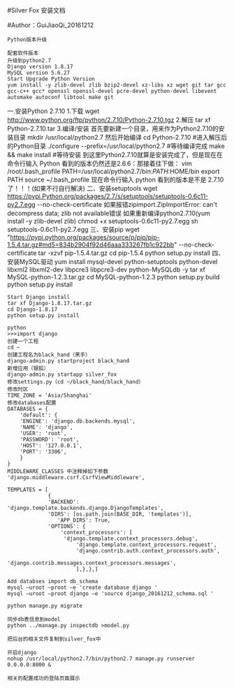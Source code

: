 #Silver Fox 安装文档

#Author：GuiJiaoQi_20161212     

	Python版本升级
 
	配套软件版本
	升级到python2.7
	Django version 1.8.17
	MySQL version 5.6.27
	Start Upgrade Python Version
	yum install -y zlib-devel zlib bzip2-devel xz-libs xz wget git tar gcc gcc-c++ gcc* openssl openssl-devel pcre-devel python-devel libevent automake autoconf libtool make git

一.安装Python 2.7.10
	1.下载
	wget http://www.python.org/ftp/python/2.7.10/Python-2.7.10.tgz
	2.解压
	tar xf Python-2.7.10.tar
	3.编译/安装
	首先要新建一个目录，用来作为Python2.7.10的安装目录
	mkdir /usr/local/python2.7
	然后开始编译
	cd Python-2.7.10 #进入解压后的Python目录
	./configure --prefix=/usr/local/python2.7 #等待编译完成
	make && make install #等待安装
	到这里Python2.7.10就算是安装完成了，但是现在在命令行输入 Python  看到的版本仍然还是2.6.6：那接着往下做：
	vim /root/.bash_profile
	PATH=/usr/local/python2.7/bin:$PATH:$HOME/bin
	export PATH
	source ~/.bash_profile
	现在命令行输入 python 看到的版本是不是 2.7.10 了！！！(如果不行自行解决)
二、安装setuptools
	wget https://pypi.Python.org/packages/2.7/s/setuptools/setuptools-0.6c11-py2.7.egg  --no-check-certificate 
	如果报错zipimport.ZipImportError: can't decompress data; zlib not available错误
	如果重新编译python2.7.10(yum install -y zlib-devel zlib)
	chmod +x setuptools-0.6c11-py2.7.egg
	sh setuptools-0.6c11-py2.7.egg
三、安装pip
	wget "https://pypi.python.org/packages/source/p/pip/pip-1.5.4.tar.gz#md5=834b2904f92d46aaa333267fb1c922bb" --no-check-certificate
	tar -xzvf pip-1.5.4.tar.gz
	 cd pip-1.5.4 
	python setup.py install
四、安装MySQL驱动
	yum install mysql-devel python-setuptools python-devel libxml2 libxml2-dev  libpcre3 libpcre3-dev python-MySQLdb -y
	tar xf  MySQL-python-1.2.3.tar.gz
	cd MySQL-python-1.2.3
	python setup.py build
	python setup.py install

	Start Django install
	tar xf Django-1.8.17.tar.gz
	cd Django-1.8.17
	python setup.py install

	python
	>>>import django
	创建一个工程
	cd ~
	创建工程名为black_hand（黑手）
	django-admin.py startproject black_hand
	新增应用（银狐）
	django-admin.py startapp silver_fox	
	修改settings.py（cd ~/black_hand/black_hand）
	修改时区
	TIME_ZONE = 'Asia/Shanghai'
	修改databases配置
	DATABASES = {
	    'default': {
		'ENGINE': 'django.db.backends.mysql',
		'NAME': 'django',
		'USER': 'root',
		'PASSWORD': 'root',
		'HOST': '127.0.0.1',
		'PORT': '3306',
	    }
	}
	MIDDLEWARE_CLASSES 中注释掉如下参数
	'django.middleware.csrf.CsrfViewMiddleware',

	TEMPLATES = [
   				 {
       			 'BACKEND': 'django.template.backends.django.DjangoTemplates',
      			 'DIRS': [os.path.join(BASE_DIR, 'templates')],
        			'APP_DIRS': True,
    		   	 'OPTIONS': {
         		  	 'context_processors': [
           			  'django.template.context_processors.debug',
               			  'django.template.context_processors.request',
               			  'django.contrib.auth.context_processors.auth',
             			   'django.contrib.messages.context_processors.messages',
          				  ],},},]

	Add databses import db_schema
	mysql –uroot –proot –e 'create database django '
	mysql –uroot –proot django –e 'source django_20161212_schema.sql '

	python manage.py migrate

	同步db表信息到model
	python ../manage.py inspectdb >model.py

	把后台的相关文件复制到silver_fox中

	开启django
	nohup /usr/local/python2.7/bin/python2.7 manage.py runserver 0.0.0.0:8000 &

	相关的配置成功的登陆页面展示	 





